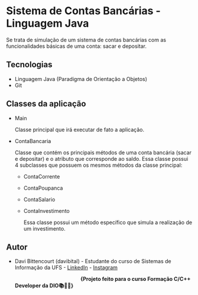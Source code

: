 # Sistema de Contas Bancárias - Linguagem Java

Se trata de simulação de um sistema de contas bancárias com as funcionalidades básicas de uma conta: sacar e depositar.

## Tecnologias

- Linguagem Java (Paradigma de Orientação a Objetos)
- Git 

## Classes da aplicação

- Main
  
  
  
  Classe principal que irá executar de fato a aplicação.
  
  

- ContaBancaria
  
  
  
  Classe que contém os principais métodos de uma conta bancária (sacar e depositar) e o atributo que corresponde ao saldo.
  Essa classe possui 4 subclasses que possuem os mesmos métodos da classe principal:
  
  
  
  * ContaCorrente
  - ContaPoupanca
  
  - ContaSalario
  
  - ContaInvestimento
    
    
    
    Essa classe possui um método específico que simula a realização de um investimento.
    
    

## Autor

- Davi Bittencourt (davibital) - Estudante do curso de Sistemas de Informação da UFS - [LinkedIn](www.linkedin.com/in/davibital) - [Instagram](www.instagram.com/_davialmeiida/)
  
  

                                               **{Projeto feito para o curso Formação C/C++ Developer da DIO📚👨‍💻}**
